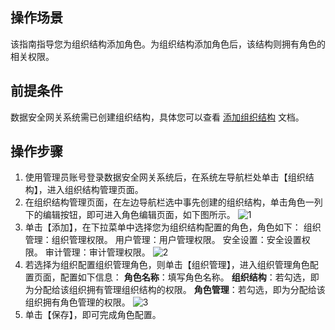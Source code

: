 ## 操作场景
该指南指导您为组织结构添加角色。为组织结构添加角色后，该结构则拥有角色的相关权限。



## 前提条件
数据安全网关系统需已创建组织结构，具体您可以查看 [添加组织结构](https://cloud.tencent.com/document/product/1025/32049) 文档。



## 操作步骤
1. 使用管理员账号登录数据安全网关系统后，在系统左导航栏处单击【组织结构】，进入组织结构管理页面。
2. 在组织结构管理页面，在左边导航栏选中事先创建的组织结构，单击角色一列下的编辑按钮，即可进入角色编辑页面，如下图所示。
  ![1](https://main.qcloudimg.com/raw/828f0651aedf1bd45633ea10eaaab6f0.png)
3. 单击【添加】，在下拉菜单中选择您为组织结构配置的角色，角色如下：
  组织管理：组织管理权限。
  用户管理：用户管理权限。
  安全设置：安全设置权限。
  审计管理：审计管理权限。
  ![2](https://main.qcloudimg.com/raw/77c0ef80ed0fbb9ea183d9066fc8de28.png)
4. 若选择为组织配置组织管理角色，则单击【组织管理】，进入组织管理角色配置页面，配置如下信息：
  **角色名称**：填写角色名称。
  **组织结构**：若勾选，即为分配给该组织拥有管理组织结构的权限。
  **角色管理**：若勾选，即为分配给该组织拥有角色管理的权限。
  ![3](https://main.qcloudimg.com/raw/fa3e4cfa5efcd59063b13bed1db532d3.png)
5. 单击【保存】，即可完成角色配置。

